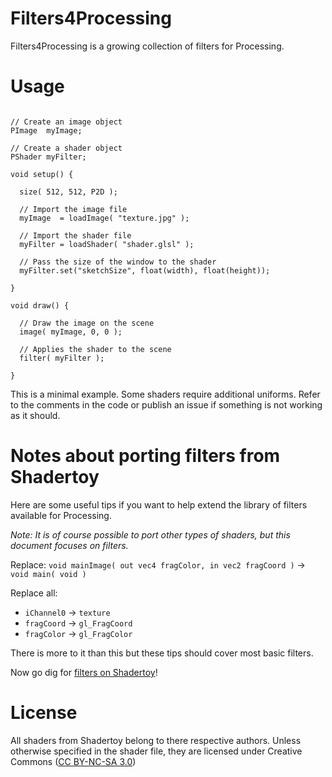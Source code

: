 Filters4Processing
==================

Filters4Processing is a growing collection of filters for Processing.

# Usage

```Processing

// Create an image object
PImage  myImage;

// Create a shader object
PShader myFilter; 

void setup() {

  size( 512, 512, P2D );
  
  // Import the image file
  myImage  = loadImage( "texture.jpg" );

  // Import the shader file
  myFilter = loadShader( "shader.glsl" );
  
  // Pass the size of the window to the shader
  myFilter.set("sketchSize", float(width), float(height));

}

void draw() { 

  // Draw the image on the scene
  image( myImage, 0, 0 );

  // Applies the shader to the scene
  filter( myFilter );

}
```

This is a minimal example. Some shaders require additional uniforms. Refer to the comments in the code or publish an issue if something is not working as it should.


# Notes about porting filters from Shadertoy

Here are some useful tips if you want to help extend the library of filters available for Processing.

*Note: It is of course possible to port other types of shaders, but this document focuses on filters.*

Replace:
`void mainImage( out vec4 fragColor, in vec2 fragCoord )` -> `void main( void )`

Replace all:
* `iChannel0` -> `texture`
* `fragCoord` -> `gl_FragCoord`
* `fragColor` -> `gl_FragColor`

There is more to it than this but these tips should cover most basic filters.

Now go dig for [filters on Shadertoy](https://www.shadertoy.com/results?query=filter)!

# License
All shaders from Shadertoy belong to there respective authors. Unless otherwise specified in the shader file, they are licensed under Creative Commons ([CC BY-NC-SA 3.0](http://creativecommons.org/licenses/by-nc-sa/3.0/deed.en_US))